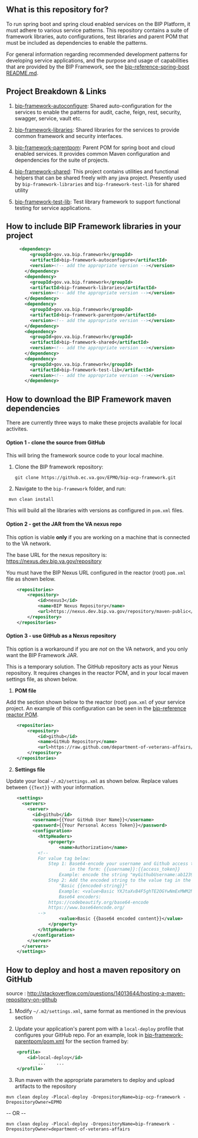 ## What is this repository for?

To run spring boot and spring cloud enabled services on the BIP Platform, it must adhere to various service patterns. This repository contains a suite of framework libraries, auto configurations, test libraries and parent POM that must be included as dependencies to enable the patterns.

For general information regarding recommended development patterns for developing service applications, and the purpose and usage of capabilities that are provided by the BIP Framework, see the [bip-reference-spring-boot README.md](https://github.ec.va.gov/EPMO/bip-ocp-ref-spring-boot).

## Project Breakdown & Links

1. [bip-framework-autoconfigure](bip-framework-autoconfigure/README.md): Shared auto-configuration for the services to enable the patterns for audit, cache, feign, rest, security, swagger, service, vault etc.

1. [bip-framework-libraries](bip-framework-libraries/README.md): Shared libraries for the services to provide common framework and security interfaces. 

1. [bip-framework-parentpom](bip-framework-parentpom/README.md): Parent POM for spring boot and cloud enabled services. It provides common Maven configuration and dependencies for the suite of projects.

1. [bip-framework-shared](bip-framework-shared/README.md): This project contains utilities and functional helpers that can be shared freely with any java project. Presently used by `bip-framework-libraries` and `bip-framework-test-lib` for shared utility

1. [bip-framework-test-lib](bip-framework-test-lib/README.md): Test library framework to support functional testing for service applications.

## How to include BIP Framework libraries in your project

```xml
     <dependency>
         <groupId>gov.va.bip.framework</groupId>
         <artifactId>bip-framework-autoconfigure</artifactId>
         <version><!-- add the appropriate version --></version>
       </dependency>
       <dependency>
         <groupId>gov.va.bip.framework</groupId>
         <artifactId>bip-framework-libraries</artifactId>
         <version><!-- add the appropriate version --></version>
       </dependency>
       <dependency>
         <groupId>gov.va.bip.framework</groupId>
         <artifactId>bip-framework-parentpom</artifactId>
         <version><!-- add the appropriate version --></version>
       </dependency>
       <dependency>
         <groupId>gov.va.bip.framework</groupId>
         <artifactId>bip-framework-shared</artifactId>
         <version><!-- add the appropriate version --></version>
       </dependency>
       <dependency>
         <groupId>gov.va.bip.framework</groupId>
         <artifactId>bip-framework-test-lib</artifactId>
         <version><!-- add the appropriate version --></version>
       </dependency>
```

## How to download the BIP Framework maven dependencies
There are currently three ways to make these projects available for local activites.

#### Option 1 - clone the source from GitHub
This will bring the framework source code to your local machine.

1. Clone the BIP framework repository:

	 `git clone https://github.ec.va.gov/EPMO/bip-ocp-framework.git`

2. Navigate to the `bip-framework` folder, and run:

```	mvn clean install```

This will build all the libraries with versions as configured in `pom.xml` files.

#### Option 2 - get the JAR from the VA nexus repo
This option is viable **only** if you are working on a machine that is connected to the VA network.

The base URL for the nexus repository is: https://nexus.dev.bip.va.gov/repository 

You must have the BIP Nexus URL configured in the reactor (root) `pom.xml` file as shown below.
    
```xml
	<repositories>
		<repository>
			<id>nexus3</id>
			<name>BIP Nexus Repository</name>
			<url>https://nexus.dev.bip.va.gov/repository/maven-public</url>
		</repository>
	</repositories>
```

#### Option 3 - use GitHub as a Nexus repository
This option is a workaround if you are *not* on the VA network, and you only want the BIP Framework JAR.

This is a temporary solution. The GitHub repository acts as your Nexus repository.
It requires changes in the reactor POM, and in your local maven settings file, as shown below.

1. **POM file**

Add the section shown below to the reactor (root) `pom.xml` of your service project. An example of this configuration can be seen in the [bip-reference reactor POM](https://github.ec.va.gov/EPMO/bip-ocp-ref-spring-boot/blob/master/pom.xml).
 
```xml
	<repositories>
		<repository>
			<id>github</id>
			<name>GitHub Repository</name>
			<url>https://raw.github.com/department-of-veterans-affairs/bip-framework/mvn-repo</url>
		</repository>
	</repositories>
```

2. **Settings file**

Update your local `~/.m2/settings.xml` as shown below. Replace values between `{{Text}}` with your information.

```xml
	<settings>
	  <servers>
	    <server>
	      <id>github</id>
	      <username>{{Your GitHub User Name}}</username>
	      <password>{{Your Personal Access Token}}</password>
	      <configuration>
        	<httpHeaders>
	          	<property>
	            	<name>Authorization</name>
           	<!--
			For value tag below:
				Step 1: Base64-encode your username and Github access token together
				        in the form: {{username}}:{{access_token}}
					Example: encode the string "myGithubUsername:ab123983245sldfkjsw398r7"
				Step 2: Add the encoded string to the value tag in the form of
					"Basic {{encoded-string}}"
					Example: <value>Basic YXJtaXvB4F5ghTE2OGYwNmExMWM2NDdhYjWExZjQ1N2FhNGJiMjE=</value>
	            	Base64 encoders:
				https://codebeautify.org/base64-encode
				https://www.base64encode.org/
			-->
	            	<value>Basic {{base64 encoded content}}</value>
	          	</property>
        	</httpHeaders>
          </configuration>
	    </server>
	  </servers>
	</settings>
```

## How to deploy and host a maven repository on GitHub

source : http://stackoverflow.com/questions/14013644/hosting-a-maven-repository-on-github

1. Modify `~/.m2/settings.xml`, same format as mentioned in the previous section 

2. Update your application's parent pom with a `local-deploy` profile that configures your GitHub repo. For an example, look in [bip-framework-parentpom/pom.xml](https://github.ec.va.gov/EPMO/bip-ocp-framework/blob/master/bip-framework-parentpom/pom.xml) for the section framed by:

```xml
	<profile>
		<id>local-deploy</id>
			...    ...
	</profile>
```

3. Run maven with the appropriate parameters to deploy and upload artifacts to the repository

```	mvn clean deploy -Plocal-deploy -DrepositoryName=bip-ocp-framework -DrepositoryOwner=EPMO ```

-- OR --

	mvn clean deploy -Plocal-deploy -DrepositoryName=bip-framework -DrepositoryOwner=department-of-veterans-affairs

